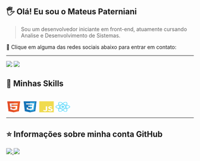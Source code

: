 ## 🖐️ Olá! Eu sou o  <strong>Mateus Paterniani</strong>

> Sou um desenvolvedor iniciante em front-end, atuamente cursando Analise e Desenvolvimento de Sistemas.

💬 Clique em alguma das redes sociais abaixo para entrar em contato:

---

<div> 
<a href="https://www.instagram.com/mateuspaterniani/" target="_blank"><img src="https://img.shields.io/badge/-Instagram-%23E4405F?style=for-the-badge&logo=instagram&logoColor=white" target="_blank"></a>
<a href="https://www.linkedin.com/in/opaterniani/" target="_blank"><img src="https://img.shields.io/badge/-LinkedIn-%230077B5?style=for-the-badge&logo=linkedin&logoColor=white" target="_blank"></a> 
<div/>

##

## 🚀 Minhas Skills

<div style="display: inline_block"><br>
  <img align="center" alt="Rafa-HTML" height="30" width="40" src="https://raw.githubusercontent.com/devicons/devicon/master/icons/html5/html5-original.svg">
  <img align="center" alt="Rafa-CSS" height="30" width="40" src="https://raw.githubusercontent.com/devicons/devicon/master/icons/css3/css3-original.svg">
  <img align="center" alt="Rafa-Js" height="30" width="40" src="https://raw.githubusercontent.com/devicons/devicon/master/icons/javascript/javascript-plain.svg">
  <img align="center" alt="Rafa-React" height="30" width="40" src="https://raw.githubusercontent.com/devicons/devicon/master/icons/react/react-original.svg">
</div>

---

## ⭐ Informações sobre minha conta GitHub

  <div>
  <a href="https://github.com/mateuspaterniani">
  <img height="167em" src="https://github-readme-stats.vercel.app/api?username=mateuspaterniani&show_icons=true&theme=tokyonight&include_all_commits=true&count_private=true"/>
  <img height="167em" src="https://github-readme-stats.vercel.app/api/top-langs/?username=mateuspaterniani&layout=compact&langs_count=7&theme=tokyonight"/>
    
   
   </div>


